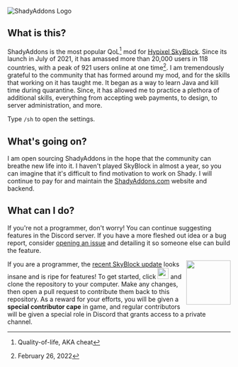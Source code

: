 ![ShadyAddons Logo](https://user-images.githubusercontent.com/64276359/166624816-5c779ab2-0e2d-43eb-b7b9-7c33854f1561.png)

## What is this?
ShadyAddons is the most popular QoL[^qol] mod for [Hypixel SkyBlock](https://hypixel.net/categories/skyblock.194/). Since its launch in July of 2021, it has amassed more than 20,000 users in 118 countries, with a peak of 921 users online at one time[^peak]. I am tremendously grateful to the community that has formed around my mod, and for the skills that working on it has taught me. It began as a way to learn Java and kill time during quarantine. Since, it has allowed me to practice a plethora of additional skills, everything from accepting web payments, to design, to server administration, and more.

Type `/sh` to open the settings.

## What's going on?
I am open sourcing ShadyAddons in the hope that the community can breathe new life into it. I haven't played SkyBlock in almost a year, so you can imagine that it's difficult to find motivation to work on Shady. I will continue to pay for and maintain the [ShadyAddons.com](https://shadyaddons.com) website and backend.

## What can I do?
If you're not a programmer, don't worry! You can continue suggesting features in the Discord server. If you have a more fleshed out idea or a bug report, consider [opening an issue](https://github.com/jxxe/ShadyAddons/issues/new) and detailing it so someone else can build the feature.

<img align="right" width="100" src="https://user-images.githubusercontent.com/64276359/166627164-de980be7-7ddf-43fb-b043-a6baa72634d5.png">

If you are a programmer, the [recent SkyBlock update](https://hypixel.net/threads/skyblock-patch-0-13-crimson-isle.4914038/) looks insane and is ripe for features!  To get started, click <a href="https://github.com/jxxe/ShadyAddons/fork"><img height="25px" src="https://user-images.githubusercontent.com/64276359/166626452-89c90800-b3e4-417d-a25c-a0500fa8cc81.png"></a> and clone the repository to your computer. Make any changes, then open a pull request to contribute them back to this repository. As a reward for your efforts, you will be given a **special contributor cape** in game, and regular contributors will be given a special role in Discord that grants access to a private channel.

[^qol]: Quality-of-life, AKA cheat
[^peak]: February 26, 2022
